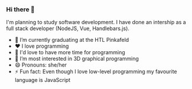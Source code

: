 ### Hi there 👋

I'm planning to study software development.
I have done an intership as a full stack developer (NodeJS, Vue, Handlebars.js).

- 🌱 I’m currently graduating at the HTL Pinkafeld
- ❤️ I love programming
- 🔭 I'd love to have more time for programming
- 👯 I’m most interested in 3D graphical programming
- 😄 Pronouns: she/her
- ⚡ Fun fact: Even though I love low-level programming my favourite language is JavaScript
